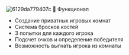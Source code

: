 ![6129da779407c](https://github.com/user-attachments/assets/75504019-c5e9-4569-ae9d-11d866b00380)
🚀 Функционал

- Создание приватных игровых комнат
- Система бросков костей
- 3 попытки для каждого игрока
- Подсчет очков и определение победителя
- Возможность выгнать игрока из комнаты
